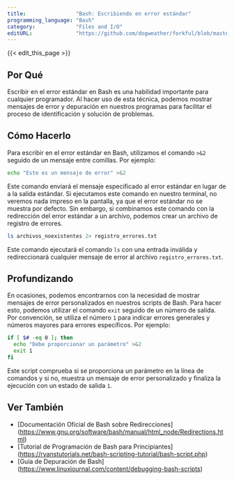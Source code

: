 ```yaml
---
title:                "Bash: Escribiendo en error estándar"
programming_language: "Bash"
category:             "Files and I/O"
editURL:              "https://github.com/dogweather/forkful/blob/master/content/es/bash/writing-to-standard-error.md"
---
```


{{< edit_this_page >}}

## Por Qué

Escribir en el error estándar en Bash es una habilidad importante para cualquier programador. Al hacer uso de esta técnica, podemos mostrar mensajes de error y depuración en nuestros programas para facilitar el proceso de identificación y solución de problemas.

## Cómo Hacerlo

Para escribir en el error estándar en Bash, utilizamos el comando `>&2` seguido de un mensaje entre comillas. Por ejemplo:

```Bash
echo "Este es un mensaje de error" >&2
```

Este comando enviará el mensaje especificado al error estándar en lugar de a la salida estándar. Si ejecutamos este comando en nuestro terminal, no veremos nada impreso en la pantalla, ya que el error estándar no se muestra por defecto. Sin embargo, si combinamos este comando con la redirección del error estándar a un archivo, podemos crear un archivo de registro de errores.

```Bash
ls archivos_noexistentes 2> registro_errores.txt
```

Este comando ejecutará el comando `ls` con una entrada inválida y redireccionará cualquier mensaje de error al archivo `registro_errores.txt`.

## Profundizando

En ocasiones, podemos encontrarnos con la necesidad de mostrar mensajes de error personalizados en nuestros scripts de Bash. Para hacer esto, podemos utilizar el comando `exit` seguido de un número de salida. Por convención, se utiliza el número `1` para indicar errores generales y números mayores para errores específicos. Por ejemplo:

```Bash
if [ $# -eq 0 ]; then
  echo "Debe proporcionar un parámetro" >&2
  exit 1
fi
```

Este script comprueba si se proporciona un parámetro en la línea de comandos y si no, muestra un mensaje de error personalizado y finaliza la ejecución con un estado de salida `1`.

## Ver También

- [Documentación Oficial de Bash sobre Redirecciones] (https://www.gnu.org/software/bash/manual/html_node/Redirections.html)
- [Tutorial de Programación de Bash para Principiantes] (https://ryanstutorials.net/bash-scripting-tutorial/bash-script.php)
- [Guía de Depuración de Bash] (https://www.linuxjournal.com/content/debugging-bash-scripts)